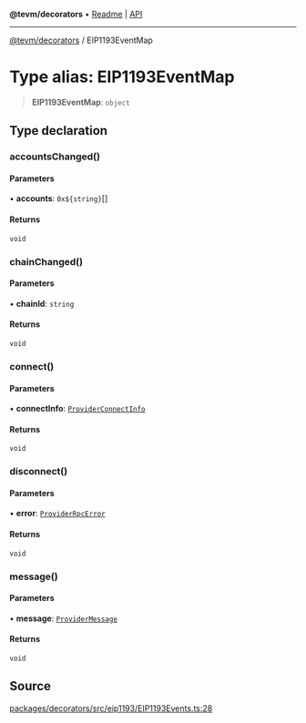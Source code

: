 **@tevm/decorators** • [Readme](../README.md) \| [API](../globals.md)

***

[@tevm/decorators](../README.md) / EIP1193EventMap

# Type alias: EIP1193EventMap

> **EIP1193EventMap**: `object`

## Type declaration

### accountsChanged()

#### Parameters

• **accounts**: ```0x${string}```[]

#### Returns

`void`

### chainChanged()

#### Parameters

• **chainId**: `string`

#### Returns

`void`

### connect()

#### Parameters

• **connectInfo**: [`ProviderConnectInfo`](ProviderConnectInfo.md)

#### Returns

`void`

### disconnect()

#### Parameters

• **error**: [`ProviderRpcError`](../classes/ProviderRpcError.md)

#### Returns

`void`

### message()

#### Parameters

• **message**: [`ProviderMessage`](ProviderMessage.md)

#### Returns

`void`

## Source

[packages/decorators/src/eip1193/EIP1193Events.ts:28](https://github.com/evmts/tevm-monorepo/blob/main/packages/decorators/src/eip1193/EIP1193Events.ts#L28)

